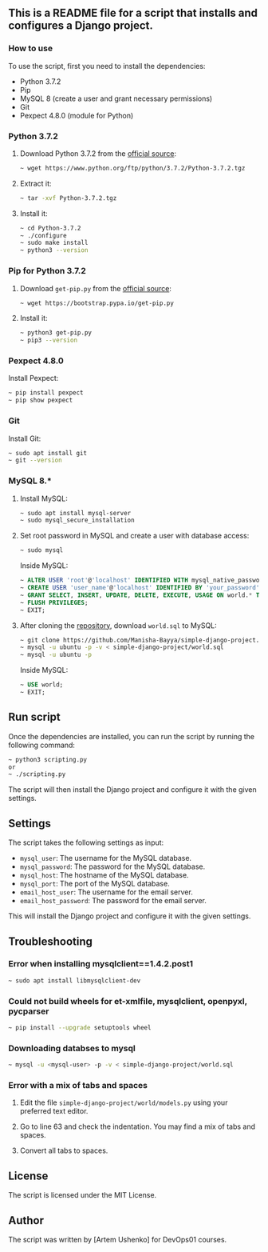 ## This is a README file for a script that installs and configures a Django project.

### How to use
To use the script, first you need to install the dependencies:

- Python 3.7.2
- Pip
- MySQL 8 (create a user and grant necessary permissions)
- Git
- Pexpect 4.8.0 (module for Python)

### Python 3.7.2

1. Download Python 3.7.2 from the [official source](https://www.python.org/ftp/python/3.7.2/Python-3.7.2.tgz):
   
   ```sh
   ~ wget https://www.python.org/ftp/python/3.7.2/Python-3.7.2.tgz
   ```

2. Extract it:

   ```sh
   ~ tar -xvf Python-3.7.2.tgz
   ```

3. Install it:

   ```sh
   ~ cd Python-3.7.2
   ~ ./configure
   ~ sudo make install
   ~ python3 --version
   ```

### Pip for Python 3.7.2

1. Download `get-pip.py` from the [official source](https://bootstrap.pypa.io/get-pip.py):

   ```sh
   ~ wget https://bootstrap.pypa.io/get-pip.py
   ```

2. Install it:

   ```sh
   ~ python3 get-pip.py
   ~ pip3 --version
   ```
   
### Pexpect 4.8.0

Install Pexpect:
   ```sh
   ~ pip install pexpect
   ~ pip show pexpect 
   ```

### Git

Install Git:

```sh
~ sudo apt install git
~ git --version
```

### MySQL 8.*

1. Install MySQL:

   ```sh
   ~ sudo apt install mysql-server
   ~ sudo mysql_secure_installation
   ```

2. Set root password in MySQL and create a user with database access:

   ```sh
   ~ sudo mysql
   ```
   
   Inside MySQL:
   
   ```sql
   ~ ALTER USER 'root'@'localhost' IDENTIFIED WITH mysql_native_password BY 'your_password';
   ~ CREATE USER 'user_name'@'localhost' IDENTIFIED BY 'your_password';
   ~ GRANT SELECT, INSERT, UPDATE, DELETE, EXECUTE, USAGE ON world.* TO 'user_name'@'localhost';
   ~ FLUSH PRIVILEGES;
   ~ EXIT;
   ```

3. After cloning the [repository](https://github.com/Manisha-Bayya/simple-django-project.git), download `world.sql` to MySQL:

   ```sh
   ~ git clone https://github.com/Manisha-Bayya/simple-django-project.git
   ~ mysql -u ubuntu -p -v < simple-django-project/world.sql
   ~ mysql -u ubuntu -p
   ```

   Inside MySQL:
   
   ```sql
   ~ USE world;
   ~ EXIT;
   ```
   
## Run script

Once the dependencies are installed, you can run the script by running the following command:

```sh
~ python3 scripting.py
or
~ ./scripting.py
```

The script will then install the Django project and configure it with the given settings.

## Settings

The script takes the following settings as input:

* `mysql_user`: The username for the MySQL database.
* `mysql_password`: The password for the MySQL database.
* `mysql_host`: The hostname of the MySQL database.
* `mysql_port`: The port of the MySQL database.
* `email_host_user`: The username for the email server.
* `email_host_password`: The password for the email server.

This will install the Django project and configure it with the given settings.

## Troubleshooting

### Error when installing mysqlclient==1.4.2.post1

```sh
~ sudo apt install libmysqlclient-dev
```

### Could not build wheels for et-xmlfile, mysqlclient, openpyxl, pycparser

```sh
~ pip install --upgrade setuptools wheel
```

### Downloading databses to mysql

```sh
~ mysql -u <mysql-user> -p -v < simple-django-project/world.sql
```

### Error with a mix of tabs and spaces

1. Edit the file `simple-django-project/world/models.py` using your preferred text editor.

2. Go to line 63 and check the indentation. You may find a mix of tabs and spaces.

3. Convert all tabs to spaces.

## License

The script is licensed under the MIT License.

## Author

The script was written by [Artem Ushenko] for DevOps01 courses.
